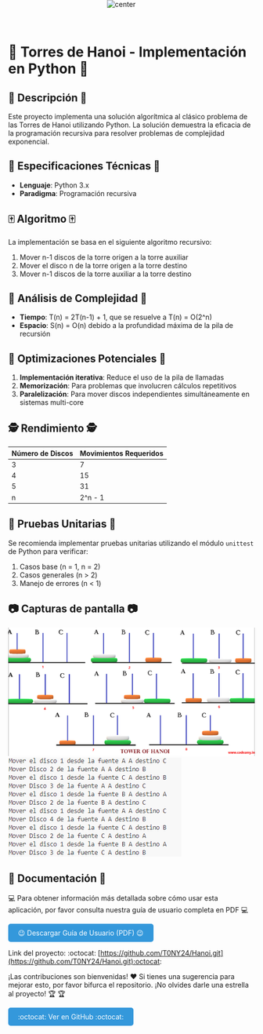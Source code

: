 
# 🏰 Torres de Hanoi - Implementación en Python 🏰 

<img alt="center" src="https://user-images.githubusercontent.com/74038190/212257472-08e52665-c503-4bd9-aa20-f5a4dae769b5.gif" width="100" style="display: flex; margin: auto; position: absolute; top: 0; left: 0; bottom: 0; right: 0;">

## :newspaper: Descripción :newspaper:

Este proyecto implementa una solución algorítmica al clásico problema de las Torres de Hanoi utilizando Python. La solución demuestra la eficacia de la programación recursiva para resolver problemas de complejidad exponencial.

## :japanese_castle: Especificaciones Técnicas :japanese_castle:

- **Lenguaje**: Python 3.x
- **Paradigma**: Programación recursiva


## :mahjong: Algoritmo :mahjong:

La implementación se basa en el siguiente algoritmo recursivo:

1. Mover n-1 discos de la torre origen a la torre auxiliar
2. Mover el disco n de la torre origen a la torre destino
3. Mover n-1 discos de la torre auxiliar a la torre destino

## :mount_fuji: Análisis de Complejidad :mount_fuji:
 
- **Tiempo**: T(n) = 2T(n-1) + 1, que se resuelve a T(n) = O(2^n)
- **Espacio**: S(n) = O(n) debido a la profundidad máxima de la pila de recursión

## 🚀 Optimizaciones Potenciales 🚀

1. **Implementación iterativa**: Reduce el uso de la pila de llamadas
2. **Memorización**: Para problemas que involucren cálculos repetitivos
3. **Paralelización**: Para mover discos independientes simultáneamente en sistemas multi-core

## :detective: Rendimiento :detective:

| Número de Discos | Movimientos Requeridos |
|-------------------|------------------------|
| 3                 | 7                      |
| 4                 | 15                     |
| 5                 | 31                     |
| n                 | 2^n - 1                |

## :kimono: Pruebas Unitarias :kimono:

Se recomienda implementar pruebas unitarias utilizando el módulo `unittest` de Python para verificar:

1. Casos base (n = 1, n = 2)
2. Casos generales (n > 2)
3. Manejo de errores (n < 1)

## :camera: Capturas de pantalla :camera:

<img src="img/Torre2.png" alt="Captura de pantalla 1" style="max-width: 100%;">
<img src="img/Torre1.png" alt="Captura de pantalla 1" style="max-width: 100%;">

## :confetti_ball: Documentación :confetti_ball:

:computer: Para obtener información más detallada sobre cómo usar esta aplicación, por favor consulta nuestra guía de usuario completa en PDF :computer:

<a href="img/Hannoi.pdf" class="button" style="display: inline-block; padding: 10px 20px; background-color: #3498db; color: white; text-decoration: none; border-radius: 5px; transition: background-color 0.3s;"> :wink: Descargar Guía de Usuario (PDF) :wink: </a>

Link del proyecto: :octocat: [https://github.com/T0NY24/Hanoi.git](https://github.com/T0NY24/Hanoi.git):octocat:


¡Las contribuciones son bienvenidas! :hearts: Si tienes una sugerencia para mejorar esto, por favor bifurca el repositorio. ¡No olvides darle una estrella al proyecto! :trophy: :trophy:

<a href="https://github.com/T0NY24/Hanoi.git" class="button" style="display: inline-block; padding: 10px 20px; background-color: #3498db; color: white; text-decoration: none; border-radius: 5px; transition: background-color 0.3s;">:octocat: Ver en GitHub :octocat: </a>
